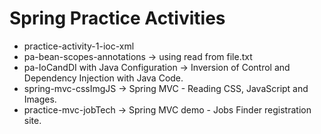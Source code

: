 # Spring Practice Activities  

- practice-activity-1-ioc-xml
- pa-bean-scopes-annotations -> using read from file.txt
- pa-IoCandDI with Java Configuration -> Inversion of Control and Dependency Injection with Java Code.
- spring-mvc-cssImgJS -> Spring MVC - Reading CSS, JavaScript and Images.
- practice-mvc-jobTech -> Spring MVC demo - Jobs Finder registration site.